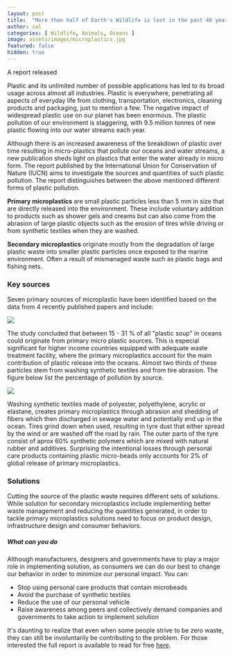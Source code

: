 ```yaml
---
layout: post
title:  "More than half of Earth's Wildlife is lost in the past 40 years"
author: sal
categories: [ Wildlife, Animals, Oceans ]
image: assets/images/microplastics.jpg
featured: false
hidden: true
---
```


A report released

Plastic and its unlimited number of possible applications has led to its broad usage across almost all industries. Plastic is everywhere, penetrating all aspects of everyday life from clothing, transportation, electronics, cleaning products and packaging, just to mention a few. The negative impact of widespread plastic use on our planet has been enormous. The plastic pollution of our environment is staggering, with 9.5 million tonnes of new plastic flowing into our water streams each year.

Although there is an increased awareness of the breakdown of plastic over time resulting in micro-plastics that pollute our oceans and water streams, a new publication sheds light on plastics that enter the water already in micro form. The report published by the International Union for Conservation of Nature (IUCN) aims to investigate the sources and quantities of such plastic pollution. The report distinguishes between the above mentioned different forms of plastic pollution.

**Primary microplastics** are small plastic particles less than 5 mm in size that are directly released into the environment. These include voluntary addition to products such as shower gels and creams but can also come from the abrasion of large plastic objects such as the erosion of tires while driving or from synthetic textiles when they are washed.

**Secondary microplastics** originate mostly from the degradation of large plastic waste into smaller plastic particles once exposed to the marine environment. Often a result of mismanaged waste such as plastic bags and fishing nets.

### Key sources

Seven primary sources of microplastic have been identified based on the data from 4 recently published papers and include:

![]({{site.baseurl}}/assets/images/sevensources.png)

The study concluded that between 15 - 31 % of all "plastic soup" in oceans could originate from primary micro plastic sources. This is especial significant for higher income countries equipped with adequate waste treatment facility, where the primary microplastics account for the main contribution of plastic release into the oceans. Almost two thirds of these particles stem from washing synthetic textiles and from tire abrasion. The figure below list the percentage of pollution by source.

![]({{site.baseurl}}/assets/images/globalmicroplastic.png)


Washing synthetic textiles made of polyester, polyethylene, acrylic or elastane, creates primary microplastics through abrasion and shedding of fibers which then discharged in sewage water and potentially end up in the ocean. Tires grind down when used, resulting in tyre dust that either spread by the wind or are washed off the road by rain. The outer parts of the tyre consist of aprox 60% synthetic polymers which are mixed with natural rubber and additives. Surprising the intentional losses through personal care products containing plastic micro-beads only accounts for 2% of global release of primary microplastics.

### Solutions
Cutting the source of the plastic waste requires different sets of solutions. While solution for secondary microplastics include implementing better waste management and reducing the quantities generated, in order to tackle primary microplastics solutions need to focus on product design, infrastructure design and consumer behaviors.

##### What can you do
Although manufacturers, designers and governments have to play a major role in implementing solution, as consumers we can do our best to change our behavior in order to minimize our personal impact. You can:

* Stop using personal care products that contain microbeads
* Avoid the purchase of synthetic textiles
* Reduce the use of our personal vehicle
* Raise awareness among peers and collectively demand companies and governments to take action to implement solution

It's daunting to realize that even when some people strive to be zero waste, they can still be involuntarily be contributing to the problem. For those interested the full report is available to read for free [here](https://portals.iucn.org/library/node/46622).
